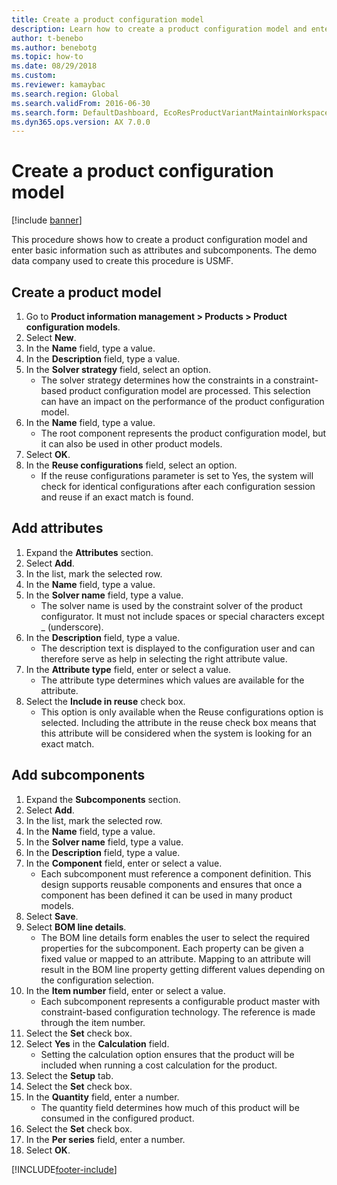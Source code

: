 ```yaml
--- 
title: Create a product configuration model
description: Learn how to create a product configuration model and enter basic information such as attributes and subcomponents, including a step-by-step process. 
author: t-benebo
ms.author: benebotg
ms.topic: how-to
ms.date: 08/29/2018
ms.custom:
ms.reviewer: kamaybac  
ms.search.region: Global
ms.search.validFrom: 2016-06-30
ms.search.form: DefaultDashboard, EcoResProductVariantMaintainWorkspace, PCProductConfigurationModelListPage, PCCreateProductConfigurationModel, PCProductConfigurationModelDetails, PCBOMLineDetails  
ms.dyn365.ops.version: AX 7.0.0 
---
```


# Create a product configuration model

[!include [banner](../../includes/banner.md)]

This procedure shows how to create a product configuration model and enter basic information such as attributes and subcomponents. The demo data company used to create this procedure is USMF.


## Create a product model

1. Go to **Product information management \> Products \> Product configuration models**.
1. Select **New**.
1. In the **Name** field, type a value.
1. In the **Description** field, type a value.
1. In the **Solver strategy** field, select an option.
    * The solver strategy determines how the constraints in a constraint-based product configuration model are processed. This selection can have an impact on the performance of the product configuration model.  
1. In the **Name** field, type a value.
    * The root component represents the product configuration model, but it can also be used in other product models.  
1. Select **OK**.
1. In the **Reuse configurations** field, select an option.
    * If the reuse configurations parameter is set to Yes, the system will check for identical configurations after each configuration session and reuse if an exact match is found.  

## Add attributes

1. Expand the **Attributes** section.
2. Select **Add**.
3. In the list, mark the selected row.
4. In the **Name** field, type a value.
5. In the **Solver name** field, type a value.
    * The solver name is used by the constraint solver of the product configurator. It must not include spaces or special characters except _ (underscore).  
6. In the **Description** field, type a value.
    * The description text is displayed to the configuration user and can therefore serve as help in selecting the right attribute value.  
7. In the **Attribute type** field, enter or select a value.
    * The attribute type determines which values are available for the attribute.  
8. Select the **Include in reuse** check box.
    * This option is only available when the Reuse configurations option is selected. Including the attribute in the reuse check box means that this attribute will be considered when the system is looking for an exact match.  

## Add subcomponents

1. Expand the **Subcomponents** section.
2. Select **Add**.
3. In the list, mark the selected row.
4. In the **Name** field, type a value.
5. In the **Solver name** field, type a value.
6. In the **Description** field, type a value.
7. In the **Component** field, enter or select a value.
    * Each subcomponent must reference a component definition. This design supports reusable components and ensures that once a component has been defined it can be used in many product models.  
8. Select **Save**.
9. Select **BOM line details**.
    * The BOM line details form enables the user to select the required properties for the subcomponent. Each property can be given a fixed value or mapped to an attribute. Mapping to an attribute will result in the BOM line property getting different values depending on the configuration selection.  
10. In the **Item number** field, enter or select a value.
    * Each subcomponent represents a configurable product master with constraint-based configuration technology. The reference is made through the item number.  
11. Select the **Set** check box.
12. Select **Yes** in the **Calculation** field.
    * Setting the calculation option ensures that the product will be included when running a cost calculation for the product.  
13. Select the **Setup** tab.
14. Select the **Set** check box.
15. In the **Quantity** field, enter a number.
    * The quantity field determines how much of this product will be consumed in the configured product.  
16. Select the **Set** check box.
17. In the **Per series** field, enter a number.
18. Select **OK**.



[!INCLUDE[footer-include](../../../includes/footer-banner.md)]